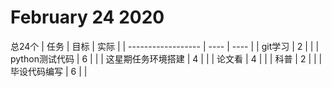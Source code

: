 # February 24 2020
总24个
| 任务               | 目标 | 实际 |
| ------------------ | ---- | ---- |
| git学习            | 2    |      |
| python测试代码     | 6    |      |
| 这星期任务环境搭建 | 4    |      |
| 论文看             | 4    |      |
| 科普               | 2    |      |
| 毕设代码编写       | 6    |      |